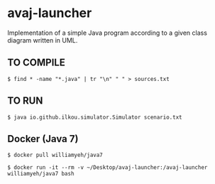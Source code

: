 # avaj-launcher

Implementation of a simple Java program according to a given class diagram written in UML.

## TO COMPILE

`
$ find * -name "*.java" | tr "\n" " " > sources.txt
`

## TO RUN

`
$ java io.github.ilkou.simulator.Simulator scenario.txt
`

## Docker (Java 7)

`
$ docker pull williamyeh/java7
`

`
$ docker run -it --rm -v ~/Desktop/avaj-launcher:/avaj-launcher williamyeh/java7 bash
`


